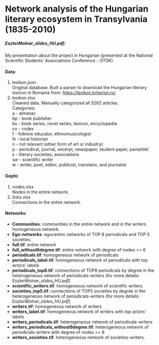 # Network analysis of the Hungarian literary ecosystem in Transylvania (1835-2010)
##### EszterMolnar_slides_HU.pdf:  
My presentation about the project in Hungarian (presented at the National Scientific Students' Associations Conference - OTDK).
#### Data:
  1. lexikon.json  
Original database. Built a parser to download the Hungarian literary lexicon in Romania from: https://lexikon.kriterion.ro/
  2. lexikon.xlsx  
Cleaned data. Manually categorized all 5262 articles.  
Categories:  
a - almanac  
bp - book publisher  
bs - book series, novel series, lexicon, encyclopedia  
co - codex  
f - folklore educator,  ethnomusicologist   
lh - local historian  
n - not relevant (other form of art or industry)  
p - periodical, journal, excerpt, newspaper, student paper, pamphlet   
s - literary societies, associations  
sw - scientific writer  
w - writer, poet, editor, publicist, translator, and journalist   
#### Gephi:
  1. nodes.xlsx  
Nodes in the entire network.  
  3. links.xlsx  
Connections in the entire network.  
#### Networks:  
  - **Communities**: communities in the entire network and in the writers homogeneous network.
  - **Ego-networks**: egocentric networks of TOP 8 periodicals and TOP 5 societies.
  - **full.tif**: entire network
  - **full_without6degree.tif**: entire network with degree of nodes >= 6
  - **periodicals.tif**: homogeneous network of periodicals
  - **periodicals_label.tif**: homogeneous network of periodicals with top actors' labels
  - **periodicals_top8.tif**: connections of TOP8 periodicals by degree in the heterogeneous network of periodicals-writers (for more details: *EszterMolnar_slides_HU.pdf*)
  - **scientific_writers.tif**: homogeneous network of scientific writers.
  - **societies_top5.tif**: connections of TOP5 societies by degree in the heterogeneous network of periodicals-writers (for more details: *EszterMolnar_slides_HU.pdf*)
  - **writers.tif**: homogeneous network of writers
  - **writers_label.tif**: homogeneous network of writers with top actors' labels
  - **writers_periodicals.tif**: heterogeneous network of periodicals-writers
  - **writers_periodicals_without8degree.tif**: heterogeneous network of periodicals-writers with degree of nodes >= 8
  - **writers_societies.tif**: heterogeneous network of societies-writers.

